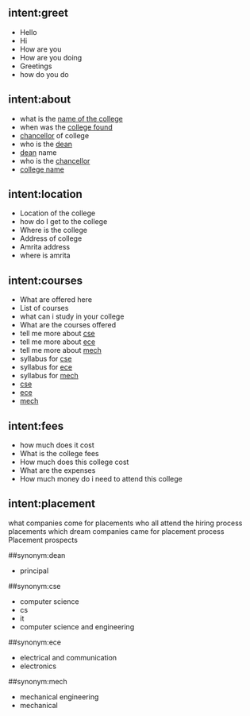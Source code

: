 ## intent:greet
- Hello
- Hi
- How are you
- How are you doing
- Greetings
- how do you do


## intent:about
- what is the [name of the college](about_name)
- when was the [college found](about_found)
- [chancellor](about_chancellor) of college
- who is the [dean](about_dean)
- [dean](about_dean) name
- who is the [chancellor](about_chancellor)
- [college name](about_name)
## intent:location
- Location of the college
- how do I get to the college
- Where is the college
- Address of college
- Amrita address
- where is amrita

## intent:courses
- What are offered here
- List of courses
- what can i study in your college
- What are the courses offered
- tell me more about [cse](cse)
- tell me more about [ece](ece)
- tell me more about [mech](mech)
- syllabus for [cse](cse)
- syllabus for [ece](ece)
- syllabus for [mech](mech)
- [cse](cse)
- [ece](ece)
- [mech](mech)

## intent:fees
- how much does it cost
- What is the college fees
- How much does this college cost
- What are the expenses
- How much money do i need to attend this college

## intent:placement
what companies come for placements
who all attend the hiring process
placements
which dream companies came for placement process
Placement prospects

##synonym:dean
- principal

##synonym:cse
- computer science
- cs
- it
- computer science and engineering

##synonym:ece
- electrical and communication
- electronics

##synonym:mech
- mechanical engineering
- mechanical


